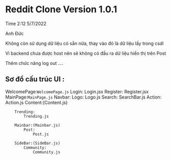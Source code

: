 # Reddit Clone Version 1.0.1

Time 2:12 5/7/2022

Anh Đức

Không còn sử dụng dữ liệu có sẵn nữa, thay vào đó là dữ liệu lấy trong csdl

Vì backend chưa được host nên sẽ không có đầu ra dữ liệu hiển thị trên Post

Thêm chức năng log out ....

## Sơ đồ cấu trúc UI :

WelcomePage:`WelcomePage.js`
    Login:
        Login.jsx
    Register:
        Register.jsx
MainPage:`MainPage.js`
    Navbar:
        Logo:
            Logo.js
        Search:
            SearchBar.js
        Action:
            Action.js
    Content:(Content.js)

        Trending:
            Trending.js

        Mainbar:(Mainbar.js)
            Post:
                Post.js

        SideBar:(SideBar.js)
            Community:
                Community.js